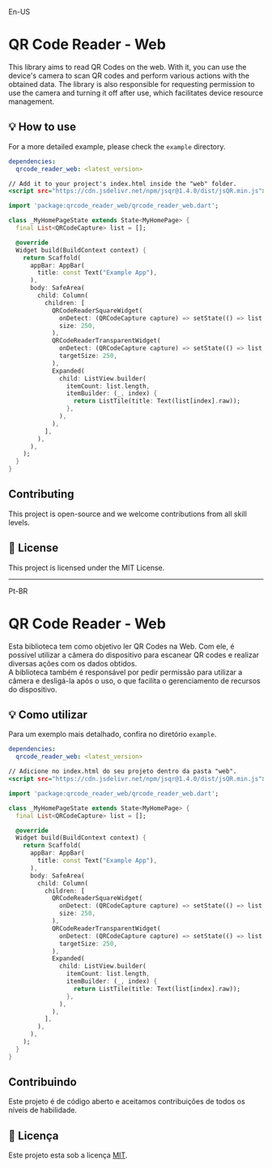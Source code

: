 En-US
# QR Code Reader - Web
This library aims to read QR Codes on the web. With it, you can use the device's camera to scan QR codes and perform various actions with the obtained data. The library is also responsible for requesting permission to use the camera and turning it off after use, which facilitates device resource management.

## 💡 How to use
For a more detailed example, please check the `example` directory.

```.yaml
dependencies:  
  qrcode_reader_web: <latest_version>
```

```.html
// Add it to your project's index.html inside the "web" folder.
<script src="https://cdn.jsdelivr.net/npm/jsqr@1.4.0/dist/jsQR.min.js"></script>
```

```.dart
import 'package:qrcode_reader_web/qrcode_reader_web.dart';
```

```.dart
class _MyHomePageState extends State<MyHomePage> {
  final List<QRCodeCapture> list = [];

  @override
  Widget build(BuildContext context) {
    return Scaffold(
      appBar: AppBar(
        title: const Text("Example App"),
      ),
      body: SafeArea(
        child: Column(
          children: [
            QRCodeReaderSquareWidget(
              onDetect: (QRCodeCapture capture) => setState(() => list.add(capture)),
              size: 250,
            ),
            QRCodeReaderTransparentWidget(
              onDetect: (QRCodeCapture capture) => setState(() => list.add(capture)),
              targetSize: 250,
            ),
            Expanded(
              child: ListView.builder(
                itemCount: list.length,
                itemBuilder: (_, index) {
                  return ListTile(title: Text(list[index].raw));
                },
              ),
            ),
          ],
        ),
      ),
    );
  }
}
```

## Contributing
This project is open-source and we welcome contributions from all skill levels. 

## 📝 License
This project is licensed under the MIT License.

---
Pt-BR

# QR Code Reader - Web
Esta biblioteca tem como objetivo ler QR Codes na Web. Com ele, é possível utilizar a câmera do dispositivo para escanear QR codes e realizar diversas ações com os dados obtidos.<br>
A biblioteca também é responsável por pedir permissão para utilizar a câmera e desligá-la após o uso, o que facilita o gerenciamento de recursos do dispositivo.

## 💡 Como utilizar
Para um exemplo mais detalhado, confira no diretório `example`.

```.yaml
dependencies:  
  qrcode_reader_web: <latest_version>
```

````.html
// Adicione no index.html do seu projeto dentro da pasta "web".
<script src="https://cdn.jsdelivr.net/npm/jsqr@1.4.0/dist/jsQR.min.js"></script>
````

```.dart
import 'package:qrcode_reader_web/qrcode_reader_web.dart';
```

```.dart
class _MyHomePageState extends State<MyHomePage> {
  final List<QRCodeCapture> list = [];

  @override
  Widget build(BuildContext context) {
    return Scaffold(
      appBar: AppBar(
        title: const Text("Example App"),
      ),
      body: SafeArea(
        child: Column(
          children: [
            QRCodeReaderSquareWidget(
              onDetect: (QRCodeCapture capture) => setState(() => list.add(capture)),
              size: 250,
            ),
            QRCodeReaderTransparentWidget(
              onDetect: (QRCodeCapture capture) => setState(() => list.add(capture)),
              targetSize: 250,
            ),
            Expanded(
              child: ListView.builder(
                itemCount: list.length,
                itemBuilder: (_, index) {
                  return ListTile(title: Text(list[index].raw));
                },
              ),
            ),
          ],
        ),
      ),
    );
  }
}
```

## Contribuindo
Este projeto é de código aberto e aceitamos contribuições de todos os níveis de habilidade. 

## 📝 Licença
Este projeto esta sob a licença [MIT](./LICENSE).
